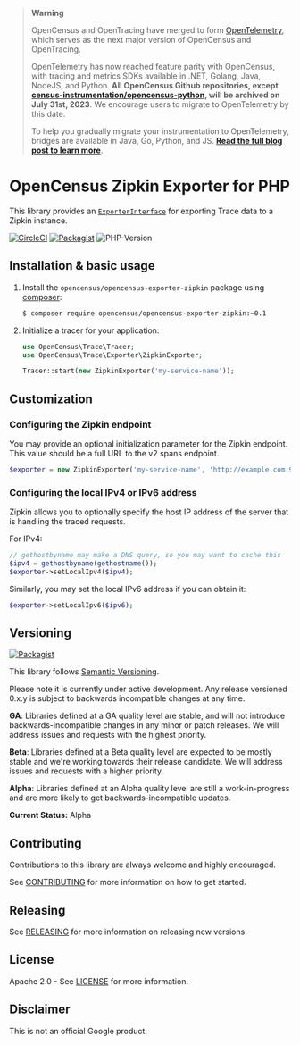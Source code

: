 > **Warning**
>
> OpenCensus and OpenTracing have merged to form [OpenTelemetry](https://opentelemetry.io), which serves as the next major version of OpenCensus and OpenTracing.
>
> OpenTelemetry has now reached feature parity with OpenCensus, with tracing and metrics SDKs available in .NET, Golang, Java, NodeJS, and Python. **All OpenCensus Github repositories, except [census-instrumentation/opencensus-python](https://github.com/census-instrumentation/opencensus-python), will be archived on July 31st, 2023**. We encourage users to migrate to OpenTelemetry by this date.
>
> To help you gradually migrate your instrumentation to OpenTelemetry, bridges are available in Java, Go, Python, and JS. [**Read the full blog post to learn more**](https://opentelemetry.io/blog/2023/sunsetting-opencensus/).

# OpenCensus Zipkin Exporter for PHP

This library provides an [`ExporterInterface`][exporter-interface] for exporting
Trace data to a Zipkin instance.

[![CircleCI](https://circleci.com/gh/census-ecosystem/opencensus-php-exporter-zipkin.svg?style=svg)][ci-build]
[![Packagist](https://img.shields.io/packagist/v/opencensus/opencensus-exporter-zipkin.svg)][packagist-package]
![PHP-Version](https://img.shields.io/packagist/php-v/opencensus/opencensus-exporter-zipkin.svg)

## Installation & basic usage

1. Install the `opencensus/opencensus-exporter-zipkin` package using [composer][composer]:

    ```bash
    $ composer require opencensus/opencensus-exporter-zipkin:~0.1
    ```

1. Initialize a tracer for your application:

    ```php
    use OpenCensus\Trace\Tracer;
    use OpenCensus\Trace\Exporter\ZipkinExporter;

    Tracer::start(new ZipkinExporter('my-service-name'));
    ```

## Customization

### Configuring the Zipkin endpoint

You may provide an optional initialization parameter for the Zipkin endpoint.
This value should be a full URL to the v2 spans endpoint.

```php
$exporter = new ZipkinExporter('my-service-name', 'http://example.com:9411/api/v2/spans');
```

### Configuring the local IPv4 or IPv6 address

Zipkin allows you to optionally specify the host IP address of the server that
is handling the traced requests.

For IPv4:

```php
// gethostbyname may make a DNS query, so you may want to cache this
$ipv4 = gethostbyname(gethostname());
$exporter->setLocalIpv4($ipv4);
```

Similarly, you may set the local IPv6 address if you can obtain it:

```php
$exporter->setLocalIpv6($ipv6);
```

## Versioning

[![Packagist](https://img.shields.io/packagist/v/opencensus/opencensus-exporter-zipkin.svg)][packagist-package]

This library follows [Semantic Versioning][semver].

Please note it is currently under active development. Any release versioned
0.x.y is subject to backwards incompatible changes at any time.

**GA**: Libraries defined at a GA quality level are stable, and will not
introduce backwards-incompatible changes in any minor or patch releases. We will
address issues and requests with the highest priority.

**Beta**: Libraries defined at a Beta quality level are expected to be mostly
stable and we're working towards their release candidate. We will address issues
and requests with a higher priority.

**Alpha**: Libraries defined at an Alpha quality level are still a
work-in-progress and are more likely to get backwards-incompatible updates.

**Current Status:** Alpha


## Contributing

Contributions to this library are always welcome and highly encouraged.

See [CONTRIBUTING](CONTRIBUTING.md) for more information on how to get started.

## Releasing

See [RELEASING](RELEASING.md) for more information on releasing new versions.

## License

Apache 2.0 - See [LICENSE](LICENSE) for more information.

## Disclaimer

This is not an official Google product.

[exporter-interface]: https://github.com/census-instrumentation/opencensus-php/blob/master/src/Trace/Exporter/ExporterInterface.php
[census-org]: https://github.com/census-instrumentation
[composer]: https://getcomposer.org/
[semver]: http://semver.org/
[ci-build]: https://circleci.com/gh/census-ecosystem/opencensus-php-exporter-zipkin
[packagist-package]: https://packagist.org/packages/opencensus/opencensus-exporter-zipkin